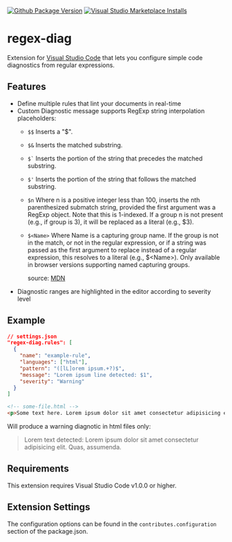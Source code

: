 [![Github Package Version](https://img.shields.io/github/package-json/v/richardcarls/vscode-regex-diag)](https://marketplace.visualstudio.com/items?itemName=richardcarls.regex-diag)
[![Visual Studio Marketplace Installs](https://img.shields.io/visual-studio-marketplace/i/richardcarls.regex-diag)](https://marketplace.visualstudio.com/items?itemName=richardcarls.regex-diag)

# regex-diag

Extension for [Visual Studio Code](https://code.visualstudio.com/) that lets you configure simple code diagnostics from regular expressions.

## Features

- Define multiple rules that lint your documents in real-time
- Custom Diagnostic message supports RegExp string interpolation placeholders:
  - `$$` Inserts a "$".
  - `$&` Inserts the matched substring.
  - `` $` `` Inserts the portion of the string that precedes the matched substring.
  - `$'` Inserts the portion of the string that follows the matched substring.
  - `$n` Where n is a positive integer less than 100, inserts the nth parenthesized submatch string, provided the first argument was a RegExp object. Note that this is 1-indexed. If a group n is not present (e.g., if group is 3), it will be replaced as a literal (e.g., $3).
  - `$<Name>` Where Name is a capturing group name. If the  group is not in the match, or not in the regular expression, or if a  string was passed as the first argument to replace instead of a regular expression, this resolves to a literal (e.g., $\<Name\>). Only available in browser versions supporting named capturing groups.
  
    source: [MDN](https://developer.mozilla.org/en-US/docs/Web/JavaScript/Reference/Global_Objects/String/replace#specifying_a_string_as_a_parameter)
- Diagnostic ranges are highlighted in the editor according to severity level

## Example

```json
// settings.json
"regex-diag.rules": [
  {
    "name": "example-rule",
    "languages": ["html"],
    "pattern": "([lL]orem ipsum.+?)$",
    "message": "Lorem ipsum line detected: $1",
    "severity": "Warning"
  }
]
```

```html
<!-- some-file.html -->
<p>Some text here. Lorem ipsum dolor sit amet consectetur adipisicing elit. Quas, assumenda.</p>
```

Will produce a warning diagnotic in html files only:

> Lorem text detected: Lorem ipsum dolor sit amet consectetur adipisicing elit. Quas, assumenda.

## Requirements

This extension requires Visual Studio Code v1.0.0 or higher.

## Extension Settings

The configuration options can be found in the `contributes.configuration` section of the package.json.